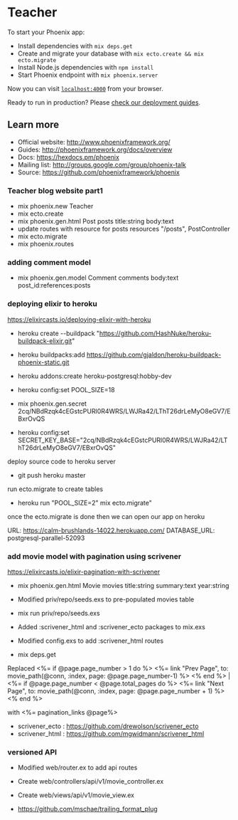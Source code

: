 # Teacher

To start your Phoenix app:

  * Install dependencies with `mix deps.get`
  * Create and migrate your database with `mix ecto.create && mix ecto.migrate`
  * Install Node.js dependencies with `npm install`
  * Start Phoenix endpoint with `mix phoenix.server`

Now you can visit [`localhost:4000`](http://localhost:4000) from your browser.

Ready to run in production? Please [check our deployment guides](http://www.phoenixframework.org/docs/deployment).

## Learn more

  * Official website: http://www.phoenixframework.org/
  * Guides: http://phoenixframework.org/docs/overview
  * Docs: https://hexdocs.pm/phoenix
  * Mailing list: http://groups.google.com/group/phoenix-talk
  * Source: https://github.com/phoenixframework/phoenix

### Teacher blog website part1
  * mix phoenix.new Teacher
  * mix ecto.create
  * mix phoenix.gen.html Post posts title:string body:text
  * update routes with resource for posts
  resources "/posts", PostController
  * mix ecto.migrate
  * mix phoenix.routes

### adding comment model

  * mix phoenix.gen.model Comment comments body:text post_id:references:posts

### deploying elixir to heroku

https://elixircasts.io/deploying-elixir-with-heroku

  * heroku create --buildpack "https://github.com/HashNuke/heroku-buildpack-elixir.git"
  * heroku buildpacks:add https://github.com/gjaldon/heroku-buildpack-phoenix-static.git
  * heroku addons:create heroku-postgresql:hobby-dev
  * heroku config:set POOL_SIZE=18
  * mix phoenix.gen.secret
  2cq/NBdRzqk4cEGstcPURl0R4WRS/LWJRa42/LThT26drLeMyO8eGV7/EBxrOvQS

  * heroku config:set SECRET_KEY_BASE="2cq/NBdRzqk4cEGstcPURl0R4WRS/LWJRa42/LThT26drLeMyO8eGV7/EBxrOvQS"

deploy source code to heroku server
  * git push heroku master

run ecto.migrate to create tables
  * heroku run "POOL_SIZE=2" mix ecto.migrate"

once the ecto.migrate is done then we can open our app on heroku

URL: https://calm-brushlands-14022.herokuapp.com/
DATABASE_URL: postgresql-parallel-52093


### add movie model with pagination using scrivener
https://elixircasts.io/elixir-pagination-with-scrivener

  * mix phoenix.gen.html Movie movies title:string summary:text year:string

  * Modified priv/repo/seeds.exs to pre-populated movies table

  * mix run priv/repo/seeds.exs

  * Added :scrivener_html and :scrivener_ecto packages to mix.exs

  * Modified config.exs to add :scrivener_html routes

  * mix deps.get

  Replaced
  <%= if @page.page_number > 1 do %>
    <%= link "Prev Page", to: movie_path(@conn, :index, page: @page.page_number-1) %>
  <% end %>
  |
  <%= if @page.page_number < @page.total_pages do %>
    <%= link "Next Page", to: movie_path(@conn, :index, page: @page.page_number + 1) %>
  <% end %>

 with
 <%= pagination_links @page%>

* scrivener_ecto : https://github.com/drewolson/scrivener_ecto
* scrivener_html : https://github.com/mgwidmann/scrivener_html

### versioned API

  * Modified web/router.ex to add api routes

  * Create web/controllers/api/v1/movie_controller.ex

  * Create web/views/api/v1/movie_view.ex

  * https://github.com/mschae/trailing_format_plug

  

